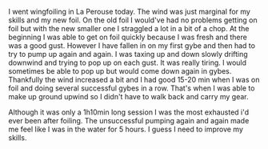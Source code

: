 I went wingfoiling in La Perouse today. The wind was just marginal for my skills and my new foil. On the old foil I would've had no problems getting on foil but with the new smaller one I straggled a lot in a bit of a chop. At the beginning I was able to get on foil quickly because I was fresh and there was a good gust. However I have fallen in on my first gybe and then had to try to pump up again and again. I was taxing up and down slowly drifting downwind and trying to pop up on each gust. It was really tiring. I would sometimes be able to pop up but would come down again in gybes. Thankfully the wind increased a bit and I had good 15-20 min when I was on foil and doing several successful gybes in a row. That's when I was able to make up ground upwind so I didn't have to walk back and carry my gear.  

Although it was only a 1h10min long session I was the most exhausted i'd ever been after foiling. The unsuccessful pumping again and again made me feel like I was in the water for 5 hours. I guess I need to improve my skills.